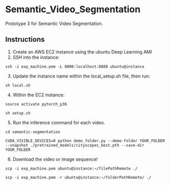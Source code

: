 # Semantic_Video_Segmentation
Prototype 3 for Semantic Video Segmentation.

## Instructions
1. Create an AWS EC2 instance using the ubuntu Deep Learning AMI
2. SSH into the instance:
```
ssh -i exp_machine.pem -L 8000:localhost:8888 ubuntu@instance
```
3. Update the instance name within the local_setup.sh file, then run:
```
sh local.sh
```
4. Within the EC2 instance:
```
source activate pytorch_p36
```
```
sh setup.sh
```
5. Run the inference command for each video.
```
cd semantic-segmentation
```
```
CUDA_VISIBLE_DEVICES=0 python demo_folder.py --demo-folder YOUR_FOLDER --snapshot ./pretrained_models/cityscapes_best.pth --save-dir YOUR_FOLDER
```
6. Download the video or image sequence!
```
scp -i exp_machine.pem ubuntu@instance:~/filePathRemote ./
```
```
scp -i exp_machine.pem -r ubuntu@instance:~/folderPathRemote/ ./
```
